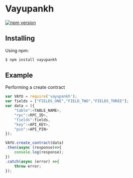# Vayupankh
[![npm version](https://img.shields.io/npm/v/vayupankh.svg?style=flat-square)](https://www.npmjs.org/package/vayupankh)

## Installing
Using npm:

```bash
$ npm install vayupankh
```

## Example
Performing a create contract
```js
var VAYU = require('vayupankh');
var fields = ["FIELDS_ONE","FIELD_TWO","FIELDS_THREE"];
var data = ({
    "table":<TABLE_NAME>,
    "rpc":<RPC_ID>,
    "fields":fields,
    "key":<API_KEY>,
    "pin":<API_PIN>
});

VAYU.create_contract(data)
.then(async (response)=>{ 
    console.log(response);
})
.catch(async (error) =>{
    throw error;
});

```
